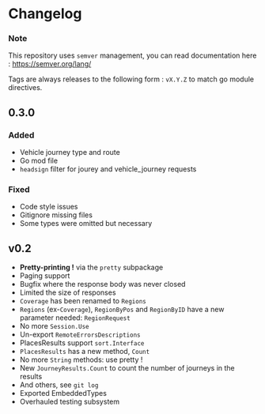 # Changelog

### Note
This repository uses `semver` management, you can read documentation here : https://semver.org/lang/

Tags are always releases to the following form : `vX.Y.Z` to match go module directives.

## 0.3.0
### Added
- Vehicle journey type and route
- Go mod file
- `headsign` filter for jourey and vehicle_journey requests
### Fixed
- Code style issues
- Gitignore missing files
- Some types were omitted but necessary

## v0.2
- **Pretty-printing !** via the `pretty` subpackage
- Paging support
- Bugfix where the response body was never closed
- Limited the size of responses
- `Coverage` has been renamed to `Regions`
- `Regions` (ex-`Coverage`), `RegionByPos` and `RegionByID` have a new parameter needed: `RegionRequest`
- No more `Session.Use`
- Un-export `RemoteErrorsDescriptions`
- PlacesResults support `sort.Interface`
- `PlacesResults` has a new method, `Count`
- No more `String` methods: use pretty !
- New `JourneyResults.Count` to count the number of journeys in the results
- And others, see `git log`
- Exported EmbeddedTypes
- Overhauled testing subsystem

